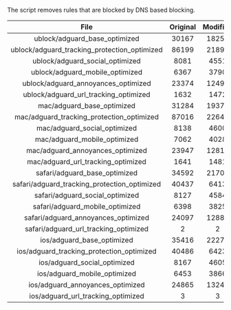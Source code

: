The script removes rules that are blocked by DNS based blocking.


| File | Original | Modified |
|:----:|:-----:|:-----:|
| ublock/adguard_base_optimized | 30167 | 18250 |
| ublock/adguard_tracking_protection_optimized | 86199 | 21894 |
| ublock/adguard_social_optimized | 8081 | 4551 |
| ublock/adguard_mobile_optimized | 6367 | 3790 |
| ublock/adguard_annoyances_optimized | 23374 | 12491 |
| ublock/adguard_url_tracking_optimized | 1632 | 1472 |
| mac/adguard_base_optimized | 31284 | 19370 |
| mac/adguard_tracking_protection_optimized | 87016 | 22642 |
| mac/adguard_social_optimized | 8138 | 4600 |
| mac/adguard_mobile_optimized | 7062 | 4028 |
| mac/adguard_annoyances_optimized | 23947 | 12810 |
| mac/adguard_url_tracking_optimized | 1641 | 1481 |
| safari/adguard_base_optimized | 34592 | 21705 |
| safari/adguard_tracking_protection_optimized | 40437 | 6413 |
| safari/adguard_social_optimized | 8127 | 4584 |
| safari/adguard_mobile_optimized | 6398 | 3825 |
| safari/adguard_annoyances_optimized | 24097 | 12884 |
| safari/adguard_url_tracking_optimized | 2 | 2 |
| ios/adguard_base_optimized | 35416 | 22273 |
| ios/adguard_tracking_protection_optimized | 40486 | 6423 |
| ios/adguard_social_optimized | 8167 | 4605 |
| ios/adguard_mobile_optimized | 6453 | 3866 |
| ios/adguard_annoyances_optimized | 24865 | 13244 |
| ios/adguard_url_tracking_optimized | 3 | 3 |